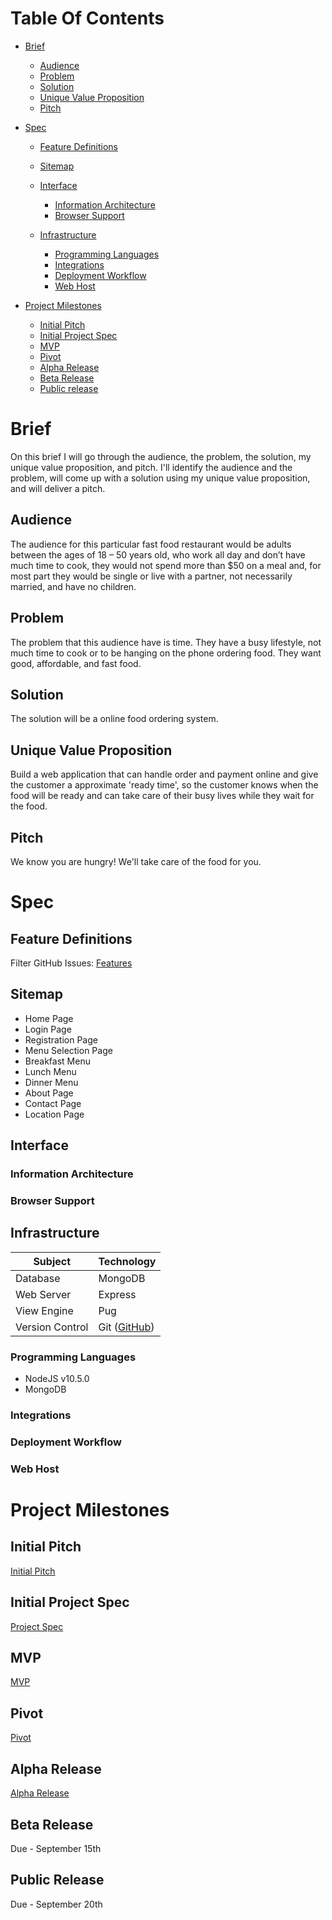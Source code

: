 # Table Of Contents

* [Brief](https://github.com/piazzaana/chicken-fries/blob/develop/docs/readme.md#brief)
    * [Audience](https://github.com/piazzaana/chicken-fries/blob/develop/docs/readme.md#audience)
    * [Problem](https://github.com/piazzaana/chicken-fries/blob/develop/docs/readme.md#problem)
    * [Solution](https://github.com/piazzaana/chicken-fries/blob/develop/docs/readme.md#solution)
    * [Unique Value Proposition](https://github.com/piazzaana/chicken-fries/blob/develop/docs/readme.md#unique-value-proposition)
    * [Pitch](https://github.com/piazzaana/chicken-fries/blob/develop/docs/readme.md#pitch)
    
* [Spec](https://github.com/piazzaana/chicken-fries/blob/develop/docs/readme.md#spec)
    * [Feature Definitions](https://github.com/piazzaana/chicken-fries/blob/develop/docs/readme.md#feature-definitions)
    * [Sitemap](https://github.com/piazzaana/chicken-fries/blob/develop/docs/readme.md#sitemap)
    
    * [Interface](https://github.com/piazzaana/chicken-fries/blob/develop/docs/readme.md#interface)
        * [Information Architecture](https://github.com/piazzaana/chicken-fries/blob/develop/docs/readme.md#information-architecture)
        * [Browser Support](https://github.com/piazzaana/chicken-fries/blob/develop/docs/readme.md#browser-support)
        
    * [Infrastructure](https://github.com/piazzaana/chicken-fries/blob/develop/docs/readme.md#infrastructure)
        * [Programming Languages](https://github.com/piazzaana/chicken-fries/blob/develop/docs/readme.md#programming-languages)
        * [Integrations](https://github.com/piazzaana/chicken-fries/blob/develop/docs/readme.md#integrations)
        * [Deployment Workflow](https://github.com/piazzaana/chicken-fries/blob/develop/docs/readme.md#deployment-workflow)
        * [Web Host](https://github.com/piazzaana/chicken-fries/blob/develop/docs/readme.md#web-host)
        
* [Project Milestones](https://github.com/piazzaana/chicken-fries/blob/develop/docs/readme.md#project-milestones)
    * [Initial Pitch](https://github.com/piazzaana/chicken-fries/blob/develop/docs/readme.md#initial-pitch)
    * [Initial Project Spec](https://github.com/piazzaana/chicken-fries/blob/develop/docs/readme.md#initial-project-spec)
    * [MVP](https://github.com/piazzaana/chicken-fries/blob/develop/docs/readme.md#mvp)
    * [Pivot](https://github.com/piazzaana/chicken-fries/blob/develop/docs/readme.md#pivot)
    * [Alpha Release](https://github.com/piazzaana/chicken-fries/blob/develop/docs/readme.md#alpha-release)
    * [Beta Release](https://github.com/piazzaana/chicken-fries/blob/develop/docs/readme.md#beta-release)
    * [Public release](https://github.com/piazzaana/chicken-fries/blob/develop/docs/readme.md#public-release)

# Brief
On this brief I will go through the audience, the problem, the solution, my unique value proposition, and pitch. I'll identify the audience and the problem, will come up with a solution using my unique value proposition, and will deliver a pitch.

## Audience
The audience for this particular fast food restaurant would be adults between the ages of 18 – 50 years old, who work all day and don’t have much time to cook, they would not spend more than $50 on a meal and, for most part they would be single or live with a partner, not necessarily married, and have no children. 

## Problem
The problem that this audience have is time. They have a busy lifestyle, not much time to cook or to be hanging on the phone ordering food. They want good, affordable, and fast food.

## Solution
The solution will be a online food ordering system.

## Unique Value Proposition
Build a web application that can handle order and payment online and give the customer a approximate 'ready time', so the customer knows when the food will be ready and can take care of their busy lives while they wait for the food.

## Pitch
We know you are hungry! We'll take care of the food for you.

# Spec

## Feature Definitions
Filter GitHub Issues: [Features](https://github.com/piazzaana/chicken-fries/issues)

## Sitemap
* Home Page
* Login Page
* Registration Page
* Menu Selection Page
* Breakfast Menu
* Lunch Menu
* Dinner Menu
* About Page
* Contact Page
* Location Page

## Interface

### Information Architecture

### Browser Support

## Infrastructure
Subject | Technology
------------ | -------------
Database | MongoDB
Web Server | Express
View Engine | Pug
Version Control | Git ([GitHub](https://github.com/piazzaana/chicken-fries))

### Programming Languages
* NodeJS v10.5.0
* MongoDB

### Integrations

### Deployment Workflow

### Web Host

# Project Milestones

## Initial Pitch
[Initial Pitch](https://youtu.be/ymOAJD-CXl0)

## Initial Project Spec
[Project Spec](https://drive.google.com/drive/u/0/folders/1KMWsWTB7SPJ_40FZAg2L5TQ81lDt3Whn)

## MVP
[MVP](https://github.com/piazzaana/chicken-fries/releases/tag/1.0)

## Pivot
[Pivot]()

## Alpha Release
[Alpha Release]()

## Beta Release
Due - September 15th

## Public Release
Due - September 20th